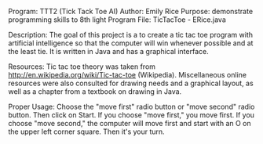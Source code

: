 Program: TTT2 (Tick Tack Toe AI)
Author: Emily Rice
Purpose: demonstrate programming skills to 8th light
Program File: TicTacToe - ERice.java

Description: The goal of this project is a to create a tic tac toe program with artificial intelligence so that the computer will win whenever possible and at the least tie. It is written in Java and has a graphical interface.

Resources: Tic tac toe theory was taken from http://en.wikipedia.org/wiki/Tic-tac-toe (Wikipedia). Miscellaneous online resources were also consulted for drawing needs and a graphical layout, as well as a chapter from a textbook on drawing in Java.

Proper Usage: Choose the "move first" radio button or "move second" radio button. Then click on Start. If you choose "move first," you move first. If you choose "move second," the computer will move first and start with an O on the upper left corner square. Then it's your turn.
